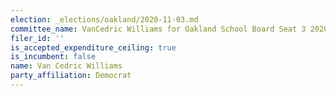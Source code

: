 ```yaml
---
election: _elections/oakland/2020-11-03.md
committee_name: VanCedric Williams for Oakland School Board Seat 3 2020
filer_id: ''
is_accepted_expenditure_ceiling: true
is_incumbent: false
name: Van Cedric Williams
party_affiliation: Democrat
---
```

